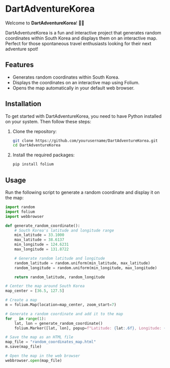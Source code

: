 # DartAdventureKorea

Welcome to **DartAdventureKorea**! 🎯✨

DartAdventureKorea is a fun and interactive project that generates random coordinates within South Korea and displays them on an interactive map. Perfect for those spontaneous travel enthusiasts looking for their next adventure spot!

## Features

- Generates random coordinates within South Korea.
- Displays the coordinates on an interactive map using Folium.
- Opens the map automatically in your default web browser.

## Installation

To get started with DartAdventureKorea, you need to have Python installed on your system. Then follow these steps:

1. Clone the repository:

    ```bash
    git clone https://github.com/yourusername/DartAdventureKorea.git
    cd DartAdventureKorea
    ```

2. Install the required packages:

    ```bash
    pip install folium
    ```

## Usage

Run the following script to generate a random coordinate and display it on the map:

```python
import random
import folium
import webbrowser

def generate_random_coordinate():
    # South Korea's latitude and longitude range
    min_latitude = 33.1000
    max_latitude = 38.6137
    min_longitude = 124.6231
    max_longitude = 131.8722

    # Generate random latitude and longitude
    random_latitude = random.uniform(min_latitude, max_latitude)
    random_longitude = random.uniform(min_longitude, max_longitude)

    return random_latitude, random_longitude

# Center the map around South Korea
map_center = [36.5, 127.5]

# Create a map
m = folium.Map(location=map_center, zoom_start=7)

# Generate a random coordinate and add it to the map
for _ in range(1):
    lat, lon = generate_random_coordinate()
    folium.Marker([lat, lon], popup=f"Latitude: {lat:.6f}, Longitude: {lon:.6f}").add_to(m)

# Save the map as an HTML file
map_file = "random_coordinates_map.html"
m.save(map_file)

# Open the map in the web browser
webbrowser.open(map_file)
